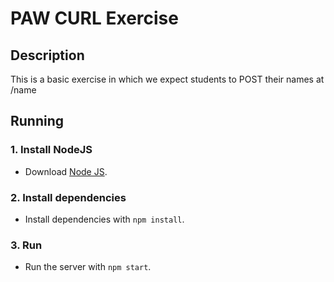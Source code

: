 # PAW CURL Exercise

## Description

This is a basic exercise in which we expect students to POST their names at /name

## Running

### 1. Install NodeJS

- Download [Node JS](https://nodejs.org/es/download).

### 2. Install dependencies

- Install dependencies with `npm install`.

### 3. Run

- Run the server with `npm start`.
